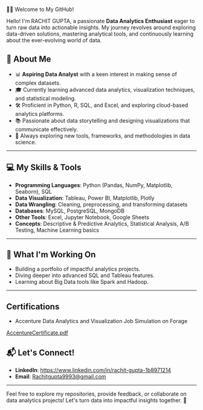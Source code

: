 👩‍💻 Welcome to My GitHub!

Hello! I'm RACHIT GUPTA, a passionate **Data Analytics Enthusiast** eager to turn raw data into actionable insights. My journey revolves around exploring data-driven solutions, mastering analytical tools, and continuously learning about the ever-evolving world of data.

## 🚀 About Me

- 📊 **Aspiring Data Analyst** with a keen interest in making sense of complex datasets.
- 🎓 Currently learning advanced data analytics, visualization techniques, and statistical modeling.
- 🛠️ Proficient in Python, R, SQL, and Excel, and exploring cloud-based analytics platforms.
- 📚 Passionate about data storytelling and designing visualizations that communicate effectively.
- 🌱 Always exploring new tools, frameworks, and methodologies in data science.

---

## 💻 My Skills & Tools

- **Programming Languages**: Python (Pandas, NumPy, Matplotlib, Seaborn), SQL
- **Data Visualization**: Tableau, Power BI, Matplotlib, Plotly
- **Data Wrangling**: Cleaning, preprocessing, and transforming datasets
- **Databases**: MySQL, PostgreSQL, MongoDB
- **Other Tools**: Excel, Jupyter Notebook, Google Sheets
- **Concepts**: Descriptive & Predictive Analytics, Statistical Analysis, A/B Testing, Machine Learning basics

---

## 🔭 What I'm Working On
- Building a portfolio of impactful analytics projects.
- Diving deeper into advanced SQL and Tableau features.
- Learning about Big Data tools like Spark and Hadoop.

---
## Certifications
- Accenture Data Analytics and Visualization Job Simulation on Forage
  
[AccentureCertificate.pdf](https://github.com/user-attachments/files/18039086/AccentureCertificate.pdf)

## 📬 Let's Connect!

- **LinkedIn**: https://www.linkedin.com/in/rachit-gupta-1b8971214
- **Email**: Rachitgupta9993@gmail.com

---

Feel free to explore my repositories, provide feedback, or collaborate on data analytics projects! Let's turn data into impactful insights together. 🌟
